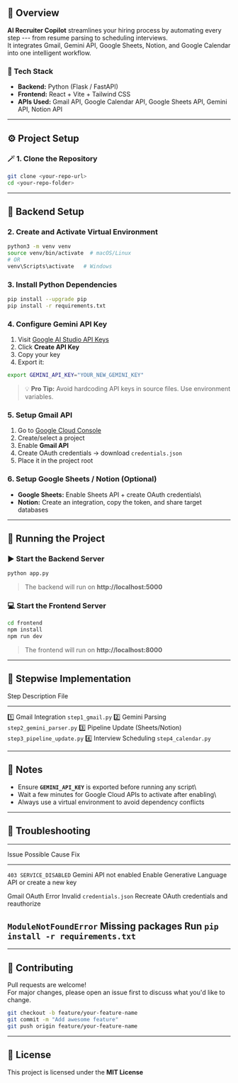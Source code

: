 ## 🌟 Overview

**AI Recruiter Copilot** streamlines your hiring process by automating
every step --- from resume parsing to scheduling interviews.\
It integrates Gmail, Gemini API, Google Sheets, Notion, and Google
Calendar into one intelligent workflow.

### 🧩 Tech Stack

-   **Backend:** Python (Flask / FastAPI)
-   **Frontend:** React + Vite + Tailwind CSS
-   **APIs Used:** Gmail API, Google Calendar API, Google Sheets API,
    Gemini API, Notion API

------------------------------------------------------------------------

## ⚙️ Project Setup

### 🪄 1. Clone the Repository

``` bash
git clone <your-repo-url>
cd <your-repo-folder>
```

------------------------------------------------------------------------

## 🧠 Backend Setup

### 2. Create and Activate Virtual Environment

``` bash
python3 -m venv venv
source venv/bin/activate  # macOS/Linux
# OR
venv\Scripts\activate   # Windows
```

### 3. Install Python Dependencies

``` bash
pip install --upgrade pip
pip install -r requirements.txt
```

### 4. Configure Gemini API Key

1.  Visit [Google AI Studio API
    Keys](https://aistudio.google.com/app/apikey)
2.  Click **Create API Key**
3.  Copy your key
4.  Export it:

``` bash
export GEMINI_API_KEY="YOUR_NEW_GEMINI_KEY"
```

> 💡 **Pro Tip:** Avoid hardcoding API keys in source files. Use
> environment variables.

### 5. Setup Gmail API

1.  Go to [Google Cloud Console](https://console.cloud.google.com/)
2.  Create/select a project
3.  Enable **Gmail API**
4.  Create OAuth credentials → download `credentials.json`
5.  Place it in the project root

### 6. Setup Google Sheets / Notion (Optional)

-   **Google Sheets:** Enable Sheets API + create OAuth credentials\
-   **Notion:** Create an integration, copy the token, and share target
    databases

------------------------------------------------------------------------

## 🚀 Running the Project

### ▶️ Start the Backend Server

``` bash
python app.py
```

> The backend will run on **http://localhost:5000**

### 💻 Start the Frontend Server

``` bash
cd frontend
npm install
npm run dev
```

> The frontend will run on **http://localhost:8000**

------------------------------------------------------------------------

## 🧩 Stepwise Implementation

  Step   Description                       File
  ------ --------------------------------- ----------------------------
  1️⃣     Gmail Integration                 `step1_gmail.py`
  2️⃣     Gemini Parsing                    `step2_gemini_parser.py`
  3️⃣     Pipeline Update (Sheets/Notion)   `step3_pipeline_update.py`
  4️⃣     Interview Scheduling              `step4_calendar.py`

------------------------------------------------------------------------

## 🧰 Notes

-   Ensure **`GEMINI_API_KEY`** is exported before running any script\
-   Wait a few minutes for Google Cloud APIs to activate after enabling\
-   Always use a virtual environment to avoid dependency conflicts

------------------------------------------------------------------------

## 🐞 Troubleshooting

  -----------------------------------------------------------------------------------------------------
  Issue                    Possible Cause                           Fix
  ------------------------ ---------------------------------------- -----------------------------------
  `403 SERVICE_DISABLED`   Gemini API not enabled                   Enable Generative Language API or
                                                                    create a new key

  Gmail OAuth Error        Invalid `credentials.json`               Recreate OAuth credentials and
                                                                    reauthorize

  `ModuleNotFoundError`    Missing packages                         Run
                                                                    `pip install -r requirements.txt`
  -----------------------------------------------------------------------------------------------------

------------------------------------------------------------------------

## 🧡 Contributing

Pull requests are welcome!\
For major changes, please open an issue first to discuss what you'd like
to change.

``` bash
git checkout -b feature/your-feature-name
git commit -m "Add awesome feature"
git push origin feature/your-feature-name
```

------------------------------------------------------------------------

## 🧾 License

This project is licensed under the **MIT License**